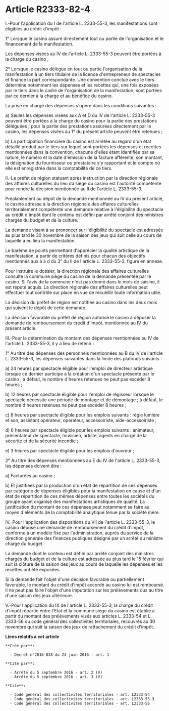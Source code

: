 # Article R2333-82-4

I.-Pour l'application du I de l'article L. 2333-55-3, les manifestations sont éligibles au crédit d'impôt : 

1° Lorsque le casino assure directement tout ou partie de l'organisation et le financement de la manifestation. 

Les dépenses visées au IV de l'article L. 2333-55-3 peuvent être portées à la charge du casino ; 

2° Lorsque le casino délègue en tout ou partie l'organisation de la manifestation à un tiers titulaire de la licence
d'entrepreneur de spectacles et finance la part correspondante. Une convention conclue avec le tiers détermine notamment les
dépenses et les recettes qui, une fois exposées par le tiers dans le cadre de l'organisation de la manifestation, sont
portées par ce dernier à la charge et au bénéfice du casino. 

La prise en charge des dépenses s'opère dans les conditions suivantes : 

a) Seules les dépenses visées aux A et D du IV de l'article L. 2333-55-3 peuvent être portées à la charge du casino pour la
partie des prestations déléguées ; pour la partie des prestations assurées directement par le casino, les dépenses visées au
1° du présent article peuvent être retenues ; 

b) La participation financière du casino est arrêtée au regard d'un état détaillé produit par le tiers sur lequel sont
portées les dépenses et recettes mentionnées dans la convention, chacune d'elles étant identifiée par sa nature, le numéro et
la date d'émission de la facture afférente, son montant, la désignation du fournisseur ou prestataire s'y rapportant et le
compte où elle est enregistrée dans la comptabilité de ce tiers. 

II.-Le préfet de région statuant après instruction par la direction régionale des affaires culturelles du lieu du siège du
casino est l'autorité compétente pour rendre la décision mentionnée au II de l'article L. 2333-55-3. 

Préalablement au dépôt de la demande mentionnée au IV du présent article, le casino adresse à la direction régionale des
affaires culturelles territorialement compétente une demande relative à l'éligibilité du spectacle au crédit d'impôt dont le
contenu est défini par arrêté conjoint des ministres chargés du budget et de la culture. 

La demande visant à se prononcer sur l'éligibilité du spectacle est adressée au plus tard le 30 novembre de la saison des
jeux qui suit celle au cours de laquelle a eu lieu la manifestation. 

Le barème de points permettant d'apprécier la qualité artistique de la manifestation, à partir de critères définis pour
chacun des objectifs mentionnés aux a à d du 3° du II de l'article L. 2333-55-3, figure en annexe. 

Pour instruire le dossier, la direction régionale des affaires culturelles consulte la commune siège du casino de la demande
présentée par le casino. Si l'avis de la commune n'est pas donné dans le mois de saisine, il est réputé acquis. La direction
régionale des affaires culturelles peut effectuer tout contrôle sur place en vue de recueillir toute information utile. 

La décision du préfet de région est notifiée au casino dans les deux mois qui suivent le dépôt de cette demande. 

La décision favorable du préfet de région autorise le casino à déposer la demande de remboursement du crédit d'impôt,
mentionnée au IV du présent article. 

III.-Pour la détermination du montant des dépenses mentionnées au IV de l'article L. 2333-55-3, il y a lieu de retenir : 

1° Au titre des dépenses des personnels mentionnées au B du IV de l'article L. 2333-55-3, les dépenses suivantes dans la
limite des plafonds suivants : 

a) 24 heures par spectacle éligible pour l'emploi de directeur artistique lorsque ce dernier participe à la création d'un
spectacle présenté par le casino ; à défaut, le nombre d'heures retenues ne peut pas excéder 8 heures ; 

b) 12 heures par spectacle éligible pour l'emploi de régisseur lorsque le spectacle nécessite une période de montage et de
démontage ; à défaut, le nombre d'heures retenues ne peut pas excéder 8 heures ; 

c) 8 heures par spectacle éligible pour les emplois suivants : régie lumière et son, assistant opérateur, opérateur,
accessoiriste, aide-accessoiriste ; 

d) 6 heures par spectacle éligible pour les emplois suivants : animateur, présentateur de spectacle, musicien, artiste,
agents en charge de la sécurité et de la sécurité incendie ; 

e) 3 heures par spectacle éligible pour les emplois d'ouvreur ; 

2° Au titre des dépenses mentionnées au E du IV de l'article L. 2333-55-3, les dépenses doivent être : 

a) Facturées au casino ; 

b) Et justifiées par la production d'un état de répartition de ces dépenses par catégorie de dépenses éligibles pour la
manifestation en cause et d'un état de répartition de ces mêmes dépenses entre toutes les sociétés du groupe ayant organisé
des manifestations artistiques de qualité. La justification du montant de ces dépenses peut notamment se faire au moyen
d'éléments de la comptabilité analytique tenue par la société mère. 

IV.-Pour l'application des dispositions du VII de l'article L. 2333-55-3, le casino dépose une demande de remboursement du
crédit d'impôt, conforme à un modèle fixé par l'administration, auprès du service de la direction générale des finances
publiques désigné par un arrêté du ministre chargé du budget. 

La demande dont le contenu est défini par arrêté conjoint des ministres chargés du budget et de la culture est adressée au
plus tard le 15 février qui suit la clôture de la saison des jeux au cours de laquelle les dépenses et les recettes ont été
exposées. 

Si la demande fait l'objet d'une décision favorable ou partiellement favorable, le montant du crédit d'impôt accordé au
casino lui est remboursé. Il ne peut pas faire l'objet d'une imputation sur les prélèvements dus au titre d'une saison des
jeux ultérieure. 

V.-Pour l'application du IX de l'article L. 2333-55-3, la charge du crédit d'impôt répartie entre l'Etat et la commune siège
du casino est établie à partir du montant des prélèvements visés aux articles L. 2333-54 et L. 2333-56 du code général des
collectivités territoriales, recouvrés au 30 novembre qui suit la saison des jeux de rattachement du crédit d'impôt.

**Liens relatifs à cet article**

	**Créé par**:

	  - Décret n°2016-838 du 24 juin 2016 - art. 1

	**Cité par**:

	  - Arrêté du 5 septembre 2016 - art. 2 (V)
	  - Arrêté du 5 septembre 2016 - art. 3 (V)

	**Cite**:

	  - Code général des collectivités territoriales - art. L2333-54
	  - Code général des collectivités territoriales - art. L2333-55-3
	  - Code général des collectivités territoriales - art. L2333-56
